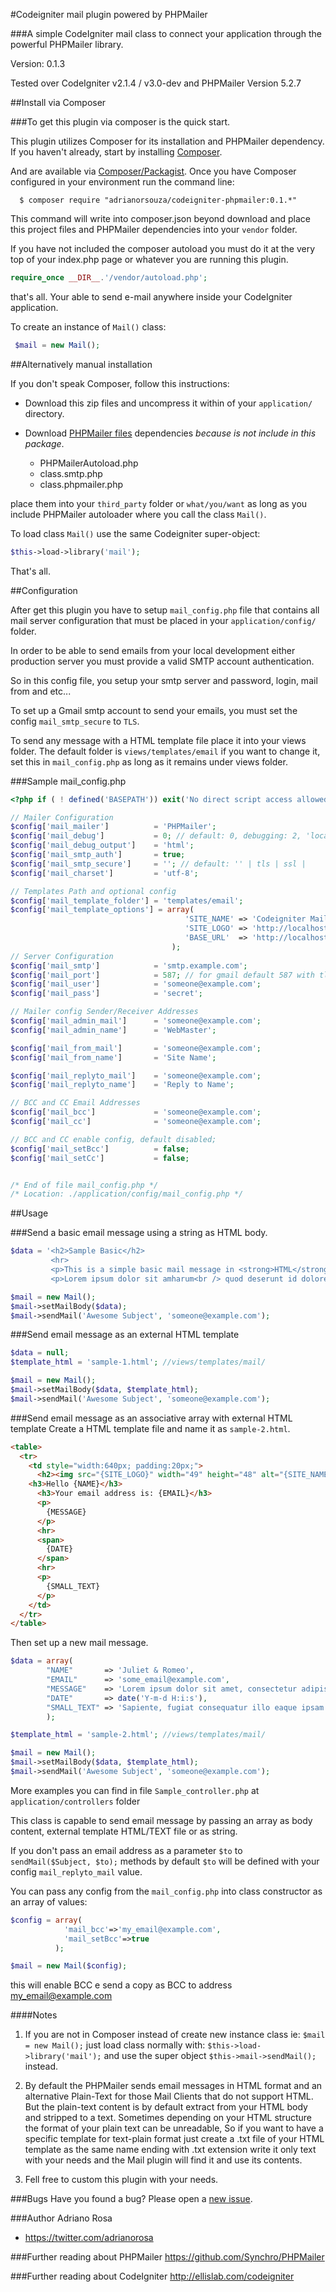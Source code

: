 #Codeigniter mail plugin powered by PHPMailer

###A simple CodeIgniter mail class to connect your application through the powerful PHPMailer library.

Version: 0.1.3

Tested over CodeIgniter v2.1.4 / v3.0-dev and PHPMailer Version 5.2.7

##Install via Composer

###To get this plugin via composer is the quick start.

This plugin utilizes Composer for its installation and PHPMailer dependency. If you haven't already, start by installing [Composer](http://getcomposer.org/doc/00-intro.md).

And are available via [Composer/Packagist](https://packagist.org/packages/adrianorsouza/codeigniter-phpmailer). Once you have Composer configured in your environment run the command line:
```CLI
  $ composer require "adrianorsouza/codeigniter-phpmailer:0.1.*"
```
This command will write into composer.json beyond download and place this project files and PHPMailer dependencies into your ``vendor`` folder.

If you have not included the composer autoload you must do it at the very top of your index.php page or whatever you are running this plugin.
```PHP
require_once __DIR__.'/vendor/autoload.php';
```
that's all. Your able to send e-mail anywhere inside your CodeIgniter application.

To create an instance of `Mail()` class:
```PHP
 $mail = new Mail();
```

##Alternatively manual installation

If you don't speak Composer, follow this instructions:

- Download this zip files and uncompress it within of your `application/` directory.

- Download [PHPMailer files](https://github.com/Synchro/PHPMailer) dependencies *because is not include in this package*.
  - PHPMailerAutoload.php
  - class.smtp.php
  - class.phpmailer.php

place them into your `third_party` folder or `what/you/want` as long as you include PHPMailer autoloader where you call the class `Mail()`.

To load class `Mail()` use the same Codeigniter super-object:
```PHP
$this->load->library('mail');
```
That's all.

##Configuration

After get this plugin you have to setup `mail_config.php` file that contains all mail server configuration that must be placed in your `application/config/` folder.

In order to be able to send emails from your local development either production server you must provide a valid SMTP account authentication.

So in this config file, you setup your smtp server and password, login, mail from and etc...

To set up a Gmail smtp account to send your emails, you must set the config `mail_smtp_secure` to `TLS`.

To send any message with a HTML template file place it into your views folder. The default folder is `views/templates/email` if you want to change it, set this in `mail_config.php` as long as it remains under views folder.

###Sample mail_config.php
```PHP
<?php if ( ! defined('BASEPATH')) exit('No direct script access allowed');

// Mailer Configuration
$config['mail_mailer']          = 'PHPMailer';
$config['mail_debug']           = 0; // default: 0, debugging: 2, 'local'
$config['mail_debug_output']    = 'html';
$config['mail_smtp_auth']       = true;
$config['mail_smtp_secure']     = ''; // default: '' | tls | ssl |
$config['mail_charset']         = 'utf-8';

// Templates Path and optional config
$config['mail_template_folder'] = 'templates/email';
$config['mail_template_options'] = array(
                                       'SITE_NAME' => 'Codeigniter Mail Plugin',
                                       'SITE_LOGO' => 'http://localhost/images/logo.jpg',
                                       'BASE_URL'  => 'http://localhost',
                                    );
// Server Configuration
$config['mail_smtp']            = 'smtp.example.com';
$config['mail_port']            = 587; // for gmail default 587 with tls
$config['mail_user']            = 'someone@example.com';
$config['mail_pass']            = 'secret';

// Mailer config Sender/Receiver Addresses
$config['mail_admin_mail']      = 'someone@example.com';
$config['mail_admin_name']      = 'WebMaster';

$config['mail_from_mail']       = 'someone@example.com';
$config['mail_from_name']       = 'Site Name';

$config['mail_replyto_mail']    = 'someone@example.com';
$config['mail_replyto_name']    = 'Reply to Name';

// BCC and CC Email Addresses
$config['mail_bcc']             = 'someone@example.com';
$config['mail_cc']              = 'someone@example.com';

// BCC and CC enable config, default disabled;
$config['mail_setBcc']          = false;
$config['mail_setCc']           = false;


/* End of file mail_config.php */
/* Location: ./application/config/mail_config.php */

```

##Usage

###Send a basic email message using a string as HTML body.
```PHP
$data = '<h2>Sample Basic</h2>
         <hr>
         <p>This is a simple basic mail message in <strong>HTML</strong> string format</p>
         <p>Lorem ipsum dolor sit amharum<br /> quod deserunt id dolores.</p>';

$mail = new Mail();
$mail->setMailBody($data);
$mail->sendMail('Awesome Subject', 'someone@example.com');
```

###Send email message as an external HTML template
```PHP
$data = null;
$template_html = 'sample-1.html'; //views/templates/mail/

$mail = new Mail();
$mail->setMailBody($data, $template_html);
$mail->sendMail('Awesome Subject', 'someone@example.com');
```

###Send email message as an associative array with external HTML template
Create a HTML template file and name it as `sample-2.html`.

```HTML
<table>
  <tr>
    <td style="width:640px; padding:20px;">
      <h2><img src="{SITE_LOGO}" width="49" height="48" alt="{SITE_NAME}" /> {SITE_NAME}</h2>
    <h3>Hello {NAME}</h3>
      <h3>Your email address is: {EMAIL}</h3>
      <p>
        {MESSAGE}
      </p>
      <hr>
      <span>
        {DATE}
      </span>
      <hr>
      <p>
        {SMALL_TEXT}
      </p>
    </td>
  </tr>
</table>
```

Then set up a new mail message.
```PHP
$data = array(
        "NAME"       => 'Juliet & Romeo',
        "EMAIL"      => 'some_email@example.com',
        "MESSAGE"    => 'Lorem ipsum dolor sit amet, consectetur adipisicing elit.',
        "DATE"       => date('Y-m-d H:i:s'),
        "SMALL_TEXT" => 'Sapiente, fugiat consequatur illo eaque ipsam expedita sint itaque',
        );

$template_html = 'sample-2.html'; //views/templates/mail/

$mail = new Mail();
$mail->setMailBody($data, $template_html);
$mail->sendMail('Awesome Subject', 'someone@example.com');
```

More examples you can find in file `Sample_controller.php` at `application/controllers` folder

This class is capable to send email message by passing an array as body content, external template HTML/TEXT file or as string.

If you don't pass an email address as a parameter `$to` to  `sendMail($Subject, $to);` methods by default `$to` will be defined with your config `mail_replyto_mail` value.

You can pass any config from the `mail_config.php` into class constructor as an array of values:
```PHP
$config = array(
            'mail_bcc'=>'my_email@example.com',
            'mail_setBcc'=>true
          );

$mail = new Mail($config);
```
this will enable BCC e send a copy as BCC to address my_email@example.com

####Notes
1. If you are not in Composer instead of create new instance class ie: `$mail = new Mail();` just load class normally with:
`$this->load->library('mail');` and use the super object `$this->mail->sendMail();` instead.

2. By default the PHPMailer sends email messages in HTML format and an alternative Plain-Text for those Mail Clients that do not support HTML.
But the plain-text content is by default extract from your HTML body and stripped to a text. Sometimes depending on your HTML structure the format of your plain text
can be unreadable, So if you want to have a specific template for text-plain format just create a .txt file of your HTML template as the same name
ending with .txt extension write it only text with your needs and the Mail plugin will find it and use its contents.

2. Fell free to custom this plugin with your needs.

###Bugs
Have you found a bug? Please open a [new issue](https://github.com/adrianorsouza/codeigniter-phpmailer/issues).

###Author
Adriano Rosa
  - https://twitter.com/adrianorosa

###Further reading about PHPMailer
https://github.com/Synchro/PHPMailer

###Further reading about CodeIgniter
http://ellislab.com/codeigniter

